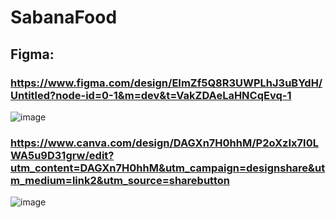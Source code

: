 # SabanaFood
## Figma:
### https://www.figma.com/design/EImZf5Q8R3UWPLhJ3uBYdH/Untitled?node-id=0-1&m=dev&t=VakZDAeLaHNCqEvq-1 
![image](https://github.com/user-attachments/assets/5af73d06-a073-47a5-bd96-28c3d8b3229e)
### https://www.canva.com/design/DAGXn7H0hhM/P2oXzIx7I0LWA5u9D31grw/edit?utm_content=DAGXn7H0hhM&utm_campaign=designshare&utm_medium=link2&utm_source=sharebutton
![image](https://github.com/user-attachments/assets/e2a3daee-9a8a-4dce-8ab7-0a21ee5fdae4)
